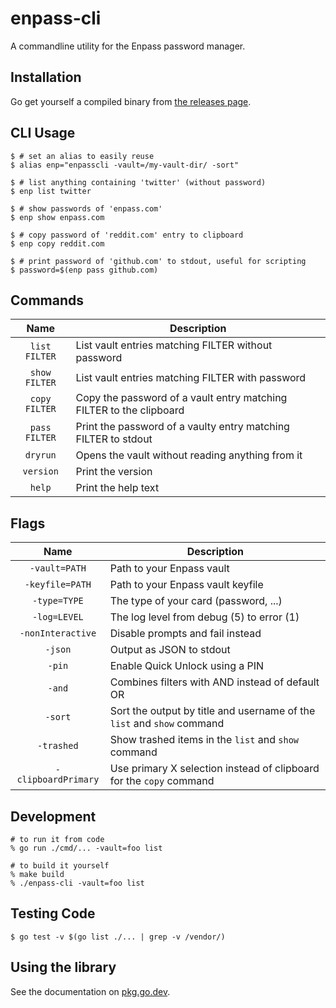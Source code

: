 enpass-cli
==========

A commandline utility for the Enpass password manager.

Installation
-----
Go get yourself a compiled binary from [the releases page](https://github.com/hazcod/enpass-cli/releases).

CLI Usage
-----
```shell
$ # set an alias to easily reuse
$ alias enp="enpasscli -vault=/my-vault-dir/ -sort"

$ # list anything containing 'twitter' (without password)
$ enp list twitter

$ # show passwords of 'enpass.com'
$ enp show enpass.com

$ # copy password of 'reddit.com' entry to clipboard
$ enp copy reddit.com

$ # print password of 'github.com' to stdout, useful for scripting
$ password=$(enp pass github.com)
```

Commands
-----
| Name | Description |
| :---: | --- |
| `list FILTER` | List vault entries matching FILTER without password |
| `show FILTER` | List vault entries matching FILTER with password |
| `copy FILTER` | Copy the password of a vault entry matching FILTER to the clipboard |
| `pass FILTER` | Print the password of a vaulty entry matching FILTER to stdout |
| `dryrun` | Opens the vault without reading anything from it |
| `version` | Print the version |
| `help` | Print the help text |

Flags
-----
| Name | Description |
| :---: | --- |
| `-vault=PATH` | Path to your Enpass vault |
| `-keyfile=PATH` | Path to your Enpass vault keyfile |
| `-type=TYPE` | The type of your card (password, ...) |
| `-log=LEVEL` | The log level from debug (5) to error (1) |
| `-nonInteractive` | Disable prompts and fail instead |
| `-json` | Output as JSON to stdout |
| `-pin` | Enable Quick Unlock using a PIN |
| `-and` | Combines filters with AND instead of default OR |
| `-sort` | Sort the output by title and username of the `list` and `show` command |
| `-trashed` | Show trashed items in the `list` and `show` command |
| `-clipboardPrimary` | Use primary X selection instead of clipboard for the `copy` command |

Development
-----
```shell
# to run it from code
% go run ./cmd/... -vault=foo list

# to build it yourself
% make build
% ./enpass-cli -vault=foo list
```

Testing Code
-------
```shell
$ go test -v $(go list ./... | grep -v /vendor/)
```

Using the library
-----------------
See the documentation on [pkg.go.dev](https://pkg.go.dev/github.com/hazcod/enpass-cli/pkg/enpass).
